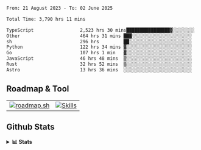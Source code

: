 <!--START_SECTION:waka-->

```txt
From: 21 August 2023 - To: 02 June 2025

Total Time: 3,790 hrs 11 mins

TypeScript                 2,523 hrs 30 mins████████████████▓░░░░░░░░   66.58 %
Other                      464 hrs 31 mins ███░░░░░░░░░░░░░░░░░░░░░░   12.26 %
sh                         296 hrs         ██░░░░░░░░░░░░░░░░░░░░░░░   07.81 %
Python                     122 hrs 34 mins ▓░░░░░░░░░░░░░░░░░░░░░░░░   03.23 %
Go                         107 hrs 1 min   ▓░░░░░░░░░░░░░░░░░░░░░░░░   02.82 %
JavaScript                 46 hrs 48 mins  ▒░░░░░░░░░░░░░░░░░░░░░░░░   01.23 %
Rust                       32 hrs 52 mins  ▒░░░░░░░░░░░░░░░░░░░░░░░░   00.87 %
Astro                      13 hrs 36 mins  ░░░░░░░░░░░░░░░░░░░░░░░░░   00.36 %
```

<!--END_SECTION:waka-->

## Roadmap & Tool
<table align="center">
  <tr>
    <td>
      <a href="https://roadmap.sh">
        <img src="https://roadmap.sh/card/tall/6505f3e78dfc79db2fff8e3e?variant=dark" alt="roadmap.sh" />
      </a>
    </td>
    <td>
      <a href="https://github.com/chaninlaw">
        <img src="https://skillicons.dev/icons?i=js,typescript,nodejs,nestjs,react,next,astro,html,css,tailwind,postgres,prisma,docker,git,rust,go&perline=7&theme=dark" alt="Skills" />
      </a>
    </td>
  </tr>
</table>

## Github Stats
<details close>
  <summary><b>📊 Stats</b></summary>
  <div align="center">
    
<picture>
  <source
    srcset="https://github-readme-stats.vercel.app/api?username=chaninlaw&show_icons=true&theme=dark"
    media="(prefers-color-scheme: dark)"
  />
  <source
    srcset="https://github-readme-stats.vercel.app/api?username=chaninlaw&show_icons=true"
    media="(prefers-color-scheme: light), (prefers-color-scheme: no-preference)"
  />
  <img src="https://github-readme-stats.vercel.app/api?username=chaninlaw&show_icons=true" />
</picture>
    
<picture>
  <source
    srcset="https://github-readme-stats.vercel.app/api/top-langs/?username=chaninlaw&layout=donut&theme=dark"
    media="(prefers-color-scheme: dark)"
  />
  <source
    srcset="https://github-readme-stats.vercel.app/api/top-langs/?username=chaninlaw&layout=donut"
    media="(prefers-color-scheme: light), (prefers-color-scheme: no-preference)"
  />
  <img src="https://github-readme-stats.vercel.app/api/top-langs/?username=chaninlaw&layout=donut" />
</picture>
    
  </div>
  
</details>

